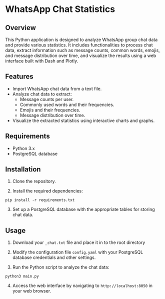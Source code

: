 # WhatsApp Chat Statistics

## Overview

This Python application is designed to analyze WhatsApp group chat data and provide various statistics. It includes functionalities to process chat data, extract information such as message counts, common words, emojis, and message distribution over time, and visualize the results using a web interface built with Dash and Plotly.

## Features

- Import WhatsApp chat data from a text file.
- Analyze chat data to extract:
  - Message counts per user.
  - Commonly used words and their frequencies.
  - Emojis and their frequencies.
  - Message distribution over time.
- Visualize the extracted statistics using interactive charts and graphs.

## Requirements

- Python 3.x
- PostgreSQL database

## Installation

1. Clone the repository.

2. Install the required dependencies:

```pip install -r requirements.txt```

3. Set up a PostgreSQL database with the appropriate tables for storing chat data.

## Usage

1. Download your ```_chat.txt``` file and place it in to the root directory

2. Modify the configuration file `config.yaml` with your PostgreSQL database credentials and other settings.

3. Run the Python script to analyze the chat data:

```python3 main.py```

4. Access the web interface by navigating to `http://localhost:8050` in your web browser.